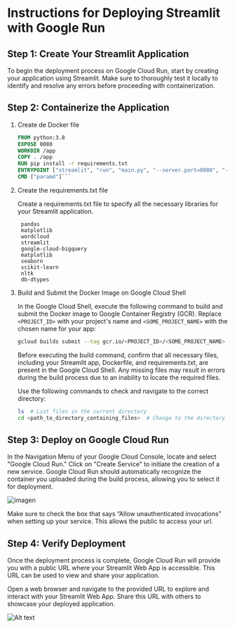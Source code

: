 # Instructions for Deploying Streamlit with Google Run

## Step 1: Create Your Streamlit Application

To begin the deployment process on Google Cloud Run, start by creating your application using Streamlit. Make sure to thoroughly test it locally to identify and resolve any errors before proceeding with containerization.

## Step 2: Containerize the Application

1. Create de Docker file
    ```dockerfile
    FROM python:3.8
    EXPOSE 8080
    WORKDIR /app
    COPY . /app
    RUN pip install -r requirements.txt
    ENTRYPOINT ["streamlit", "run", "main.py", "--server.port=8080", "--server.address=0.0.0.0"]
    CMD ["paramd"]```

2. Create the requirements.txt file

   Create a requirements.txt file to specify all the necessary libraries for your Streamlit application. 
   ```
    pandas   
    matplotlib
    wordcloud
    streamlit
    google-cloud-bigquery
    matplotlib
    seaborn
    scikit-learn
    nltk
    db-dtypes
   ```

3. Build and Submit the Docker Image on Google Cloud Shell


   In the Google Cloud Shell, execute the following command to build and submit the Docker image to Google Container Registry (GCR). Replace `<PROJECT_ID>` with your project's name and `<SOME_PROJECT_NAME>` with the chosen name for your app:

   ```bash
   gcloud builds submit --tag gcr.io/<PROJECT_ID>/<SOME_PROJECT_NAME> --timeout=2h 
   ```
    Before executing the build command, confirm that all necessary files, including your Streamlit app, Dockerfile, and requirements.txt, are present in the Google Cloud Shell. Any missing files may result in errors during the build process due to an inability to locate the required files.

   Use the following commands to check and navigate to the correct directory:

   ```bash
   ls  # List files in the current directory
   cd <path_to_directory_containing_files>  # Change to the directory containing your files
    ```

## Step 3: Deploy on Google Cloud Run

In the Navigation Menu of your Google Cloud Console, locate and select "Google Cloud Run." Click on "Create Service" to initiate the creation of a new service. Google Cloud Run should automatically recognize the container you uploaded during the build process, allowing you to select it for deployment.

![imagen]('assets/Cloudrun.png')

Make sure to check the box that says “Allow unauthenticated invocations” when setting up your service. This allows the public to access your url.

## Step 4: Verify Deployment

Once the deployment process is complete, Google Cloud Run will provide you with a public URL where your Streamlit Web App is accessible. This URL can be used to view and share your application.

Open a web browser and navigate to the provided URL to explore and interact with your Streamlit Web App. Share this URL with others to showcase your deployed application.


![Alt text]('assets/Cloudrunurl.png')

